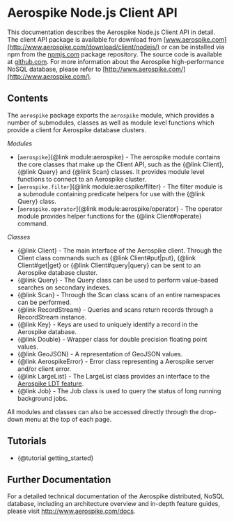 # Aerospike Node.js Client API

This documentation describes the Aerospike Node.js Client API in detail. The
client API package is available for download from
[www.aerospike.com](http://www.aerospike.com/download/client/nodejs/) or can be
installed via npm from the [npmjs.com](https://www.npmjs.com/package/aerospike)
package repository. The source code is available at
[github.com](https://github.com/aerospike/aerospike-client-nodejs). For more
information about the Aerospike high-performance NoSQL database, please refer
to [http://www.aerospike.com/](http://www.aerospike.com/).

## Contents

The `aerospike` package exports the `aerospike` module, which provides a number
of submodules, classes as well as module level functions which provide a client
for Aerospike database clusters.

*Modules*

* [`aerospike`]{@link module:aerospike} - The aerospike module contains the
  core classes that make up the Client API, such as the {@link Client}, {@link
  Query} and {@link Scan} classes. It provides module level functions to
  connect to an Aerospike cluster.
* [`aerospike.filter`]{@link module:aerospike/filter} - The filter module is a
  submodule containing predicate helpers for use with the {@link Query} class.
* [`aerospike.operator`]{@link module:aerospike/operator} - The operator module provides
  helper functions for the {@link Client#operate} command.

*Classes*

* {@link Client} - The main interface of the Aerospike client. Through the
  Client class commands such as {@link Client#put|put}, {@link Client#get|get}
  or {@link Client#query|query} can be sent to an Aerospike database cluster.
* {@link Query} - The Query class can be used to perform value-based searches
  on secondary indexes.
* {@link Scan} - Through the Scan class scans of an entire namespaces can be
  performed.
* {@link RecordStream} - Queries and scans return records through a
  RecordStream instance.
* {@link Key} - Keys are used to uniquely identify a record in the Aerospike database.
* {@link Double} - Wrapper class for double precision floating point values.
* {@link GeoJSON} - A representation of GeoJSON values.
* {@link AerospikeError} - Error class representing a Aerospike server and/or client error.
* {@link LargeList} - The LargeList class provides an interface to the
  [Aerospike LDT feature](http://www.aerospike.com/docs/guide/ldt_guide.html).
* {@link Job} - The Job class is used to query the status of long running
  background jobs.

All modules and classes can also be accessed directly through the drop-down menu at the top of each page.

## Tutorials

* {@tutorial getting_started}

## Further Documentation

For a detailed technical documentation of the Aerospike distributed, NoSQL
database, including an architecture overview and in-depth feature guides,
please visit <a href="http://www.aerospike.com/docs">http://www.aerospike.com/docs</a>.
